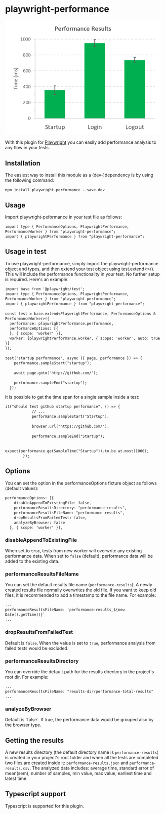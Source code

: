 # playwright-performance

![chart](resources/chart.png)

With this plugin for [Playwright](https://playwright.dev/) you can easily add performance analysis to any flow in your tests.

<h2>Installation</h2>
The easiest way to install this module as a (dev-)dependency is by using the following command:

```
npm install playwright-performance --save-dev
```

<h2>Usage</h2>

Import playwright-peformance in your test file as follows:

```
import type { PerformanceOptions, PlaywrightPerformance, PerformanceWorker } from "playwright-performance";
import { playwrightPerformance } from "playwright-performance";
```

<h2>Usage in test</h2>

To use playwright-performance, simply import the playwright-performance object and types, and then extend your test object using test.extend<>(). This will include the performance functionality in your test. No further setup is required. Here's an example:

```
import base from '@playwright/test';
import type { PerformanceOptions, PlaywrightPerformance, PerformanceWorker } from "playwright-performance";
import { playwrightPerformance } from "playwright-performance";

const test = base.extend<PlaywrightPerformance, PerformanceOptions & PerformanceWorker>({
  performance: playwrightPerformance.performance,
  performanceOptions: [{
  }, { scope: 'worker' }],
  worker: [playwrightPerformance.worker, { scope: 'worker', auto: true }]
});

test('startup performance', async ({ page, performance }) => {
    performance.sampleStart("startup");

    await page.goto('http://github.com/');

    performance.sampleEnd("startup");
  });
```

It is possible to get the time span for a single sample inside a test:

```
it("should test github startup performance", () => {
            // ...
            performance.sampleStart("Startup");
            
            browser.url("https://github.com/");
            
            performance.sampleEnd("Startup");

            expect(performance.getSampleTime("Startup")).to.be.at.most(1000);         
        });
```

<h2>Options</h2>
You can set the option in the performanceOptions fixture object as follows (default values):

```
performanceOptions: [{
    disableAppendToExistingFile: false,
    performanceResultsDirectory: "performance-results",
    performanceResultsFileName: "performance-results",
    dropResultsFromFailedTest: false,
    analyzeByBrowser: false
  }, { scope: 'worker' }],
```

<h3>disableAppendToExistingFile</h3>

When set to `true`, tests from new worker will overwrite any existing performance data.
When set to `false` (default), performance data will be added to the existing data.

<h3>performanceResultsFileName</h3>

You can set the default results file name (`performance-results`).
A newly created results file normally overwrites the old file. If you want to keep old files, it is recommended to add a timestamp to the file name. For example:

```
...
performanceResultsFileName: `performance-results_${new Date().getTime()}`
...
```

<h3>dropResultsFromFailedTest</h3>

Default is `false`. When the value is set to `true`, performance analysis from failed tests would be excluded.

<h3>performanceResultsDirectory</h3>
You can override the default path for the results directory in the project's root dir.
For example:

```
...
performanceResultsFileName: "results-dir/performance-total-results"
...
```

<h3>analyzeByBrowser</h3>
Default is `false`. If true, the performance data would be grouped also by the browser type.

<h2>Getting the results</h2>

A new results directory (the default directory name is `performance-results`) is created in your project's root folder and when all the tests are completed two files are created inside it: `performance-results.json` and `performance-results.csv`. The analyzed data includes: average time, standard error of mean(sem), number of samples, min value, max value, earliest time and latest time.

<h2>Typescript support</h2>

Typescript is supported for this plugin.